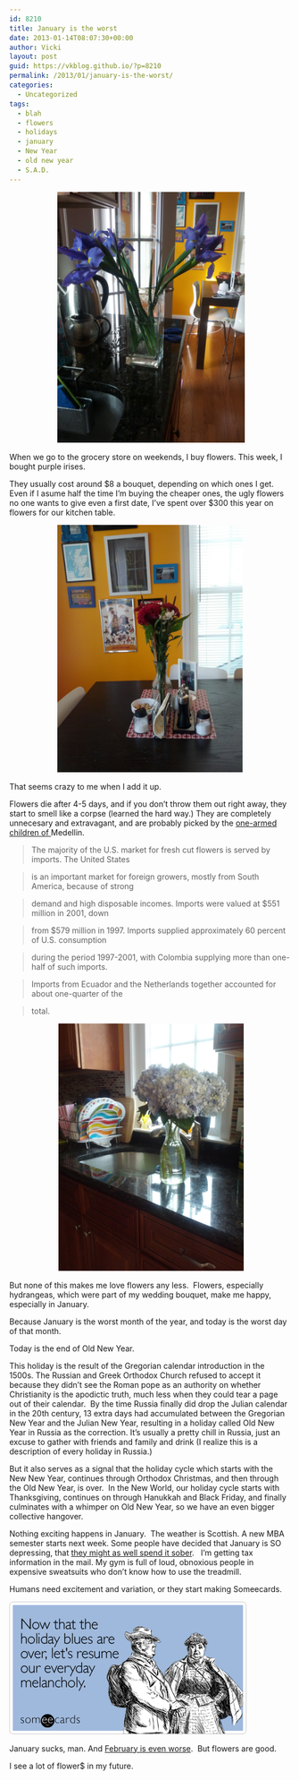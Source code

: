 ```yaml
---
id: 8210
title: January is the worst
date: 2013-01-14T08:07:30+00:00
author: Vicki
layout: post
guid: https://vkblog.github.io/?p=8210
permalink: /2013/01/january-is-the-worst/
categories:
  - Uncategorized
tags:
  - blah
  - flowers
  - holidays
  - january
  - New Year
  - old new year
  - S.A.D.
---
```

<p style="text-align: center;">
   <a href="https://vkblog.github.io/2013/01/january-is-the-worst/img_20130112_135918/" rel="attachment wp-att-8212"><img class="aligncenter  wp-image-8212" alt="IMG_20130112_135918" src="https://raw.githubusercontent.com/vkblog/vkblog.github.io/master/public/img/2013/01/IMG_20130112_135918.jpg" width="336" height="448" /></a>
</p>

When we go to the grocery store on weekends, I buy flowers. This week, I bought purple irises.

They usually cost around $8 a bouquet, depending on which ones I get. Even if I asume half the time I&#8217;m buying the cheaper ones, the ugly flowers no one wants to give even a first date, I&#8217;ve spent over $300 this year on flowers for our kitchen table.

<!--more-->

<p style="text-align: center;">
  <a href="https://vkblog.github.io/2013/01/january-is-the-worst/img_20120922_121945/" rel="attachment wp-att-8213"><img class="aligncenter  wp-image-8213" alt="IMG_20120922_121945" src="https://raw.githubusercontent.com/vkblog/vkblog.github.io/master/public/img/2013/01/IMG_20120922_121945.jpg" width="332" height="442" /></a>
</p>

That seems crazy to me when I add it up.

Flowers die after 4-5 days, and if you don&#8217;t throw them out right away, they start to smell like a corpse (learned the hard way.) They are completely unnecesary and extravagant, and are probably picked by the <a href="http://www.usitc.gov/publications/332/pub3580.pdf" target="_blank">one-armed children of </a>Medellin.

> The majority of the U.S. market for fresh cut flowers is served by imports. The United States
  
> is an important market for foreign growers, mostly from South America, because of strong
  
> demand and high disposable incomes. Imports were valued at $551 million in 2001, down
  
> from $579 million in 1997. Imports supplied approximately 60 percent of U.S. consumption
  
> during the period 1997-2001, with Colombia supplying more than one-half of such imports.
  
> Imports from Ecuador and the Netherlands together accounted for about one-quarter of the
  
> total.

<p style="text-align: center;">
   <a href="https://vkblog.github.io/2013/01/january-is-the-worst/img_20120811_093046/" rel="attachment wp-att-8214"><img class="aligncenter  wp-image-8214" alt="IMG_20120811_093046" src="https://raw.githubusercontent.com/vkblog/vkblog.github.io/master/public/img/2013/01/IMG_20120811_093046.jpg" width="332" height="442" /></a>
</p>

But none of this makes me love flowers any less.  Flowers, especially hydrangeas, which were part of my wedding bouquet, make me happy, especially in January.

Because January is the worst month of the year, and today is the worst day of that month.

Today is the end of Old New Year.

This holiday is the result of the Gregorian calendar introduction in the 1500s. The Russian and Greek Orthodox Church refused to accept it because they didn&#8217;t see the Roman pope as an authority on whether Christianity is the apodictic truth, much less when they could tear a page out of their calendar.  By the time Russia finally did drop the Julian calendar in the 20th century, 13 extra days had accumulated between the Gregorian New Year and the Julian New Year, resulting in a holiday called Old New Year in Russia as the correction. It&#8217;s usually a pretty chill in Russia, just an excuse to gather with friends and family and drink (I realize this is a description of every holiday in Russia.)

But it also serves as a signal that the holiday cycle which starts with the New New Year, continues through Orthodox Christmas, and then through the Old New Year, is over.  In the New World, our holiday cycle starts with Thanksgiving, continues on through Hanukkah and Black Friday, and finally culminates with a whimper on Old New Year, so we have an even bigger collective hangover.

Nothing exciting happens in January.  The weather is Scottish. A new MBA semester starts next week. Some people have decided that January is SO depressing, that <a href="http://thehairpin.com/2013/01/drynuary-what-and-why" target="_blank">they might as well spend it sober</a>.   I&#8217;m getting tax information in the mail. My gym is full of loud, obnoxious people in expensive sweatsuits who don&#8217;t know how to use the treadmill.

Humans need excitement and variation, or they start making Someecards.

<a href="https://vkblog.github.io/2013/01/january-is-the-worst/holiday-blues-over-resume-new-years-ecard-someecards/" rel="attachment wp-att-8215"><img class="aligncenter size-full wp-image-8215" alt="holiday-blues-over-resume-new-years-ecard-someecards" src="https://raw.githubusercontent.com/vkblog/vkblog.github.io/master/public/img/2013/01/holiday-blues-over-resume-new-years-ecard-someecards.jpg" width="425" height="237" /></a>

January sucks, man. And <a href="https://vkblog.github.io/2011/02/weather-update-winter-still-wintering-being-bleak/" target="_blank">February is even worse</a>.  But flowers are good.

I see a lot of flower$ in my future.